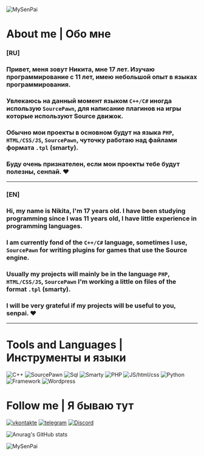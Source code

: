 ![MySenPai](https://pa1.narvii.com/6862/6098ddd3be86e6253a9a2174796bf3fba9c06867r1-500-260_hq.gif)


# __About me | Обо мне__
### __[RU]__
### Привет, меня зовут __Никита__, мне 17 лет. Изучаю программирование с 11 лет, имею небольшой опыт в языках программирования.

### Увлекаюсь на данный момент языком __`C++/C#`__ иногда использую __`SourcePawn`__, для написание плагинов на игры которые используют Source движок.

### Обычно мои проeкты в основном будут на языка __`PHP`__,  __`HTML/CSS/JS`__,  __`SourcePawn`__, чуточку работаю над файлами формата __`.tpl`__ (smarty).

### Буду очень признателен, если мои проекты тебе будут полезны, __сенпай.__ :heart:
***
### __[EN]__
### Hi, my name is __Nikita__, I'm 17 years old. I have been studying programming since I was 11 years old, I have little experience in programming languages.

### I am currently fond of the __`C++/C#`__ language, sometimes I use,  __`SourcePawn`__ for writing plugins for games that use the Source engine.

### Usually my projects will mainly be in the language __`PHP`__,  __`HTML/CSS/JS`__, __`SourcePawn`__ I'm working a little on files of the format __`.tpl`__ (smarty).

### I will be very grateful if my projects will be useful to you, __senpai.__ :heart:
***
# __Tools and Languages | Инструменты и языки__
![C++](https://img.shields.io/badge/-C++-090909?style=for-the-badge&logo=C%2b%2b&logoColor=00B3E0)
![SourcePawn](https://img.shields.io/badge/-SourcePawn-090909?style=for-the-badge&logo=sourcepawn&logoColor=00B3E0)
![Sql](https://img.shields.io/badge/-Sql/Mysql-090909?style=for-the-badge&logo=mysql&logoColor=00B3E0)
![Smarty](https://img.shields.io/badge/-Smarty-090909?style=for-the-badge&logo=tpl&logoColor=00B3E0)
![PHP](https://img.shields.io/badge/-PHP-090909?style=for-the-badge&logo=PHP&logoColor=00B3E0)
![JS/html/css](https://img.shields.io/badge/-HTML/CSS/JS-090909?style=for-the-badge&logo=javascript&logoColor=00B3E0)
![Python](https://img.shields.io/badge/-Python-090909?style=for-the-badge&logo=python&logoColor=FFD73A)
![Framework](https://img.shields.io/badge/-Framework-090909?style=for-the-badge&logo=.net&logoColor=FFD73A)
![Wordpress](https://img.shields.io/badge/-Wordpress-090909?style=for-the-badge&logo=wordpress&logoColor=00B3E0)


# __Follow me | Я бываю тут__
[![vkontakte](https://img.shields.io/badge/-vkontakte-090909?style=for-the-badge&logo=vk&logoColor=00B3E0)](https://vk.com/cyxaruk1337)
[![telegram](https://img.shields.io/badge/-telegram-090909?style=for-the-badge&logo=telegram&logoColor=00B3E0)](https://tlgg.ru/@Prefix20192)
[![Discord](https://img.shields.io/badge/-Discord-090909?style=for-the-badge&logo=discord&logoColor=FEFEFE)](https://discrod.com/Pr[E]fix#7453)


![Anurag's GitHub stats](https://github-readme-stats.vercel.app/api?username=prefixhlmod&show_icons=true&theme=radical)




![MySenPai](https://pa1.narvii.com/8008/5ff3a5128bf7a511810414eecce8018a7b0a52cer1-500-282_hq.gif)
